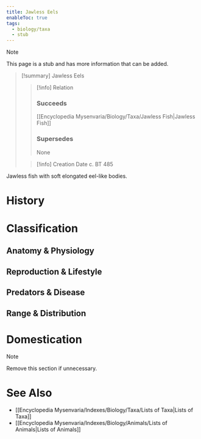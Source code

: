 ```yaml
---
title: Jawless Eels
enableToc: true
tags:
  - biology/taxa
  - stub
---
```


> [!note]
> This page is a stub and has more information that can be added.

> [!summary] Jawless Eels
> > [!info] Relation
> > ### Succeeds
> > [[Encyclopedia Mysenvaria/Biology/Taxa/Jawless Fish|Jawless Fish]]
> > ### Supersedes
> > None
>
> > [!info] Creation Date
> > c. BT 485

Jawless fish with soft elongated eel-like bodies.
# History

# Classification
## Anatomy & Physiology

## Reproduction & Lifestyle

## Predators & Disease

## Range & Distribution

# Domestication

> [!note]
> Remove this section if unnecessary.
# See Also
- [[Encyclopedia Mysenvaria/Indexes/Biology/Taxa/Lists of Taxa|Lists of Taxa]]
- [[Encyclopedia Mysenvaria/Indexes/Biology/Animals/Lists of Animals|Lists of Animals]]